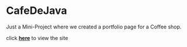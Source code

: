# CafeDeJava
Just a Mini-Project where we created a portfolio page for a Coffee shop.

click **[here](https://bhuvaneshwaran-kumar.github.io/CafeDeJava/)** to view the site
